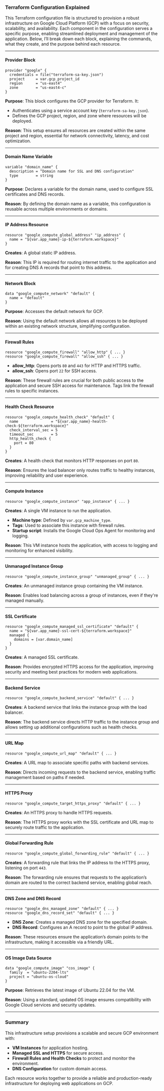 ### Terraform Configuration Explained

This Terraform configuration file is structured to provision a robust infrastructure on Google Cloud Platform (GCP) with a focus on security, scalability, and availability. Each component in the configuration serves a specific purpose, enabling streamlined deployment and management of the application. Below, I’ll break down each block, explaining the commands, what they create, and the purpose behind each resource.

---

#### Provider Block
```hcl
provider "google" {
  credentials = file("terraform-sa-key.json")
  project     = var.gcp_project_id
  region      = "us-east4"
  zone        = "us-east4-c"
}
```
**Purpose**: This block configures the GCP provider for Terraform. It:
- Authenticates using a service account key (`terraform-sa-key.json`).
- Defines the GCP project, region, and zone where resources will be deployed.

**Reason**: This setup ensures all resources are created within the same project and region, essential for network connectivity, latency, and cost optimization.

---

#### Domain Name Variable
```hcl
variable "domain_name" {
  description = "Domain name for SSL and DNS configuration"
  type        = string
}
```
**Purpose**: Declares a variable for the domain name, used to configure SSL certificates and DNS records.

**Reason**: By defining the domain name as a variable, this configuration is reusable across multiple environments or domains.

---

#### IP Address Resource
```hcl
resource "google_compute_global_address" "ip_address" {
  name = "${var.app_name}-ip-${terraform.workspace}"
}
```
**Creates**: A global static IP address.

**Reason**: This IP is required for routing internet traffic to the application and for creating DNS A records that point to this address.

---

#### Network Block
```hcl
data "google_compute_network" "default" {
  name = "default"
}
```
**Purpose**: Accesses the default network for GCP.

**Reason**: Using the default network allows all resources to be deployed within an existing network structure, simplifying configuration.

---

#### Firewall Rules
```hcl
resource "google_compute_firewall" "allow_http" { ... }
resource "google_compute_firewall" "allow_ssh" { ... }
```
- **allow_http**: Opens ports `80` and `443` for HTTP and HTTPS traffic.
- **allow_ssh**: Opens port `22` for SSH access.

**Reason**: These firewall rules are crucial for both public access to the application and secure SSH access for maintenance. Tags link the firewall rules to specific instances.

---

#### Health Check Resource
```hcl
resource "google_compute_health_check" "default" {
  name               = "${var.app_name}-health-check-${terraform.workspace}"
  check_interval_sec = 5
  timeout_sec        = 5
  http_health_check {
    port = 80
  }
}
```
**Creates**: A health check that monitors HTTP responses on port `80`.

**Reason**: Ensures the load balancer only routes traffic to healthy instances, improving reliability and user experience.

---

#### Compute Instance
```hcl
resource "google_compute_instance" "app_instance" { ... }
```
**Creates**: A single VM instance to run the application.

- **Machine type**: Defined by `var.gcp_machine_type`.
- **Tags**: Used to associate this instance with firewall rules.
- **Startup script**: Installs the Google Cloud Ops Agent for monitoring and logging.

**Reason**: This VM instance hosts the application, with access to logging and monitoring for enhanced visibility.

---

#### Unmanaged Instance Group
```hcl
resource "google_compute_instance_group" "unmanaged_group" { ... }
```
**Creates**: An unmanaged instance group containing the VM instance.

**Reason**: Enables load balancing across a group of instances, even if they're managed manually.

---

#### SSL Certificate
```hcl
resource "google_compute_managed_ssl_certificate" "default" {
  name = "${var.app_name}-ssl-cert-${terraform.workspace}"
  managed {
    domains = [var.domain_name]
  }
}
```
**Creates**: A managed SSL certificate.

**Reason**: Provides encrypted HTTPS access for the application, improving security and meeting best practices for modern web applications.

---

#### Backend Service
```hcl
resource "google_compute_backend_service" "default" { ... }
```
**Creates**: A backend service that links the instance group with the load balancer.

**Reason**: The backend service directs HTTP traffic to the instance group and allows setting up additional configurations such as health checks.

---

#### URL Map
```hcl
resource "google_compute_url_map" "default" { ... }
```
**Creates**: A URL map to associate specific paths with backend services.

**Reason**: Directs incoming requests to the backend service, enabling traffic management based on paths if needed.

---

#### HTTPS Proxy
```hcl
resource "google_compute_target_https_proxy" "default" { ... }
```
**Creates**: An HTTPS proxy to handle HTTPS requests.

**Reason**: The HTTPS proxy works with the SSL certificate and URL map to securely route traffic to the application.

---

#### Global Forwarding Rule
```hcl
resource "google_compute_global_forwarding_rule" "default" { ... }
```
**Creates**: A forwarding rule that links the IP address to the HTTPS proxy, listening on port `443`.

**Reason**: The forwarding rule ensures that requests to the application’s domain are routed to the correct backend service, enabling global reach.

---

#### DNS Zone and DNS Record
```hcl
resource "google_dns_managed_zone" "default" { ... }
resource "google_dns_record_set" "default" { ... }
```
- **DNS Zone**: Creates a managed DNS zone for the specified domain.
- **DNS Record**: Configures an A record to point to the global IP address.

**Reason**: These resources ensure the application’s domain points to the infrastructure, making it accessible via a friendly URL.

---

#### OS Image Data Source
```hcl
data "google_compute_image" "cos_image" {
  family  = "ubuntu-2204-lts"
  project = "ubuntu-os-cloud"
}
```
**Purpose**: Retrieves the latest image of Ubuntu 22.04 for the VM.

**Reason**: Using a standard, updated OS image ensures compatibility with Google Cloud services and security updates.

---

### Summary
This infrastructure setup provisions a scalable and secure GCP environment with:
- **VM Instances** for application hosting.
- **Managed SSL and HTTPS** for secure access.
- **Firewall Rules and Health Checks** to protect and monitor the environment.
- **DNS Configuration** for custom domain access.

Each resource works together to provide a reliable and production-ready infrastructure for deploying web applications on GCP.